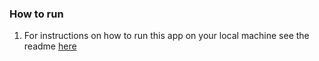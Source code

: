 ### How to run

1. For instructions on how to run this app on your local machine see the readme [here](https://github.com/berzel/inno-be)
